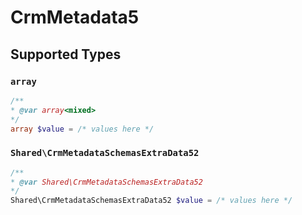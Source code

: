 # CrmMetadata5


## Supported Types

### `array`

```php
/**
* @var array<mixed>
*/
array $value = /* values here */
```

### `Shared\CrmMetadataSchemasExtraData52`

```php
/**
* @var Shared\CrmMetadataSchemasExtraData52
*/
Shared\CrmMetadataSchemasExtraData52 $value = /* values here */
```

